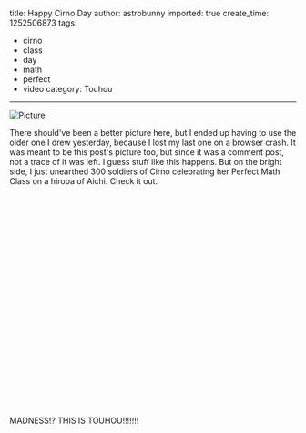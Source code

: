 title: Happy Cirno Day
author: astrobunny
imported: true
create_time: 1252506873
tags:
- cirno
- class
- day
- math
- perfect
- video
category: Touhou
---
 [![](wp-uploads/2009/09/wpid-cirno-500x325.jpg "Picture")](/images/wp-uploads/2009/09/wpid-cirno.jpg)  
  
There should've been a better picture here, but I ended up having to use the older one I drew yesterday, because I lost my last one on a browser crash. It was meant to be this post's picture too, but since it was a comment post, not a trace of it was left. I guess stuff like this happens. But on the bright side, I just unearthed 300 soldiers of Cirno celebrating her Perfect Math Class on a hiroba of Aichi. Check it out.  
  
<object width="500" height="375"><param name="movie" value="http://www.youtube.com/v/0lGJlKH9Zjc&amp;hl=en&amp;fs=1">
<param name="allowFullScreen" value="true">
<param name="allowscriptaccess" value="always">
<embed src="http://www.youtube.com/v/0lGJlKH9Zjc&amp;hl=en&amp;fs=1" type="application/x-shockwave-flash" width="500" height="375" allowscriptaccess="always" allowfullscreen="true"></embed></object>  
  
MADNESS!? THIS IS TOUHOU!!!!!!!